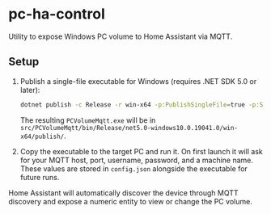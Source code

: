 # pc-ha-control

Utility to expose Windows PC volume to Home Assistant via MQTT.

## Setup

1. Publish a single-file executable for Windows (requires .NET SDK 5.0 or later):

   ```sh
   dotnet publish -c Release -r win-x64 -p:PublishSingleFile=true -p:SelfContained=true -p:IncludeNativeLibrariesForSelfExtract=true
   ```

   The resulting `PCVolumeMqtt.exe` will be in
   `src/PCVolumeMqtt/bin/Release/net5.0-windows10.0.19041.0/win-x64/publish/`.

2. Copy the executable to the target PC and run it. On first launch it will ask
   for your MQTT host, port, username, password, and a machine name. These
   values are stored in `config.json` alongside the executable for future runs.

Home Assistant will automatically discover the device through MQTT discovery
and expose a numeric entity to view or change the PC volume.

